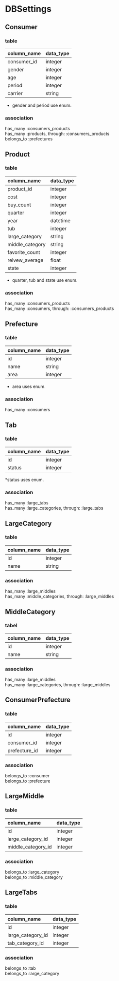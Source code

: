 # DBSettings  

## Consumer  

### table  

| column_name | data_type |
|:------------|:----------|
| consumer_id |  integer  |
|    gender   |  integer  |
|     age     |  integer  |
|    period   |  integer  |
|   carrier   |  string   |

* gender and period use enum.  

### association  

  has_many   :consumers_products  
  has_many   :products, through: :consumers_products  
  belongs_to :prefectures  

## Product  

### table  

| column_name | data_type |
|:------------|:----------|
| product_id  |  integer  |
|     cost    |  integer  |
|  buy_count  |  integer  |
|   quarter   |  integer  |
|     year    |  datetime |
|     tub     |  integer  |
| large_category | string  |
| middle_category| string  |
| favorite_count | integer |
| reivew_average | float   |
|     state      | integer |

* quarter, tub and state use enum.  

### association  

  has_many :consumers_products  
  has_many :consumers, through: :consumers_products  

## Prefecture  

### table  

| column_name | data_type |
|:------------|:----------|
|     id      |  integer  |
|    name     |  string   |
|    area     |  integer  |

* area uses enum.  

### association  

  has_many :consumers  

## Tab  

### table  

| column_name | data_type |
|:------------|:----------|
|    id       |  integer  |
|   status    |  integer  |

*status uses enum.

### association  
  
  has_many :large_tabs  
  has_many :large_categories, through: :large_tabs  


## LargeCategory  

### table  

| column_name | data_type |
|:------------|:----------|
|    id       |  integer  |
|   name      |  string   |


### association  

  has_many :large_middles  
  has_many :middle_categories, through: :large_middles  

## MiddleCategory  

### tabel  

| column_name | data_type |
|:------------|:----------|
|    id       |  integer  |
|   name      |  string   |

### association  

  has_many :large_middles  
  has_many :large_categories, through: :large_middles  

## ConsumerPrefecture  

### table  

| column_name | data_type |
|:------------|:----------|
|    id       |  integer  |
| consumer_id |  integer  |
|prefecture_id|  integer  |

### association  

  belongs_to :consumer  
  belongs_to :prefecture  

## LargeMiddle  

### table  

| column_name | data_type |
|:------------|:----------|
|    id       |  integer  |
|large_category_id |integer|
|middle_category_id|integer|

### association  

  belongs_to :large_category  
  belongs_to :middle_category  

## LargeTabs  

### table  

| column_name | data_type |
|:------------|:----------|
|    id       |  integer  |
|large_category_id|  integer  |
|tab_category_id  |  integer  |

### association  
  
  belongs_to :tab  
  belongs_to :large_category  
